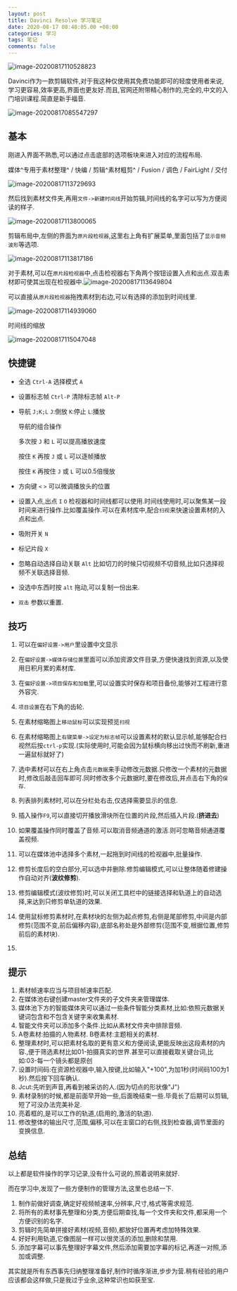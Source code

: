 ```yaml
---
layout: post
title: Davinci Resolve 学习笔记
date: 2020-08-17 08:48:05.00 +08:00
categories: 学习
tags: 笔记
comments: false
---
```






![image-20200817110528823]({{site.img}}image-20200817110528823.png)



Davinci作为一款剪辑软件,对于我这种仅使用其免费功能即可的轻度使用者来说,学习更容易,效率更高,界面也更友好.而且,官网还附带精心制作的,完全的,中文的入门培训课程.简直是新手福音.

![image-20200817085547297]({{site.img}}image-20200817085547297.png)

## 基本

刚进入界面不熟悉,可以通过点击底部的选项板块来进入对应的流程布局.

媒体^专用于素材整理^	/	快编	/	剪辑^素材粗剪^	/	Fusion	/	调色	/	FairLight	/	交付

![image-20200817113729693]({{site.img}}image-20200817113729693.png)

然后找到素材文件夹,再用`文件->新建时间线`开始剪辑,时间线的名字可以写为方便阅读的样子.

![image-20200817113800065]({{site.img}}image-20200817113800065.png)

剪辑布局中,左侧的界面为`原片段检视器`,这里右上角有扩展菜单,里面包括了`显示音频波形`等选项.

![image-20200817113817186]({{site.img}}image-20200817113817186.png)

对于素材,可以在`原片段检视器`中,点击检视器右下角两个按钮设置入点和出点.双击素材即可使其出现在检视器中.![image-20200817113649804]({{site.img}}image-20200817113649804.png)

可以直接从`原片段检视器`拖拽素材到右边,可以有选择的添加到时间线里.

![image-20200817114939060]({{site.img}}image-20200817114939060.png)

时间线的缩放

![image-20200817115047048]({{site.img}}image-20200817115047048.png)

## 快捷键

- 全选	`Ctrl-A`	选择模式	`A`

- 设置标志帧	`Ctrl-P`		清除标志帧	`Alt-P`


- 导航	`J;K;L` 	`J`:倒放	`K`:停止	`L`:播放	

  导航的组合操作

  多次按 `J` 和 `L` 可以提高播放速度

  按住 `K` 再按 `J` 或 `L` 可以逐帧播放

  按住 `K` 再按住 `J` 或 `L` 可以0.5倍慢放

- 方向键	`<`	`>`	可以微调播放头的位置

- 设置入点,出点	`I`	`O`	检视器和时间线都可以使用.时间线使用时,可以聚焦某一段时间来进行操作.比如覆盖操作.可以在素材库中,配合`扫视`来快速设置素材的入点和出点.

- 吸附开关	`N`

- 标记片段	`X`

- 忽略自动选择自动关联	`Alt` 	比如切刀的时候只切视频不切音频,比如只选择视频不关联选择音频.

- 没选中东西时按	`alt`	拖动,可以复制一份出来.

- `双击`	参数以重置.

## 技巧

1. 可以在`偏好设置->用户`里设置中文显示

1. 在`偏好设置->媒体存储位置`里面可以添加资源文件目录,方便快速找到资源,以及使用日积月累的素材库.

1. 在`偏好设置->项目保存和加载`里,可以设置实时保存和项目备份,能够对工程进行意外容灾.

1. `项目设置`在右下角的齿轮.

1. 在素材缩略图上`移动鼠标`可以实现预览`扫视`

1. 在素材缩略图上`右键菜单->设定为标志帧`可以设置素材的默认显示帧,能够配合扫视然后按`ctrl-p`实现.(实际使用时,可能会因为鼠标横向移出过快而不刷新,重进一遍鼠标就好了)

1. 选中素材可以在右上角点击`元数据`来手动修改元数据.只修改一个素材的元数据时,修改后敲击回车即可.同时修改多个元数据时,要在修改后,并点击右下角的`保存`.

1. 列表排列素材时,可以在分栏处右击,仅选择需要显示的信息.

1. 插入操作`F9`,可以直接切开播放滑块所在位置的片段,然后插入片段.(**挤进去**)

1. 如果覆盖操作同时覆盖了音频.可以取消音频通道的激活.则可忽略音频通道覆盖视频.

1. 可以在媒体池中选择多个素材,一起拖到时间线的检视器中,批量操作.

1. 修剪长度后的空白部分,可以选中并删除.修剪编辑模式,可以让整体随着修建操作自动对齐(**波纹修剪**).

1. 修剪编辑模式(波纹修剪)时,可以关闭工具栏中的链接选择和轨道上的自动选择,来达到只修剪单轨道的效果.

1. 使用鼠标修剪素材时,在素材块的左侧为起点修剪,右侧是尾部修剪,中间是内部修剪(范围不变,前后偏移内容),底部名称处是外部修剪(范围不变,根据位置,修剪前后的素材块).

1. 

   

## 提示

1. 素材帧速率应当与项目帧速率匹配.
1. 在媒体池右键创建master文件夹的子文件夹来管理媒体.
1. 媒体池下方的智能媒体夹可以通过一些条件智能分类素材,比如:依照元数据关键词包含和不包含关键字来收集素材.
1. 智能文件夹可以添加多个条件.比如从素材文件夹中排除音频.
1. A卷素材:拍摄的人物素材.	B卷素材:主题相关的素材.
1. 整理素材时,可以把素材名取的更有意义和方便阅读,更能反映出这段素材的内容.,便于筛选素材比如01-拍摄真实的世界.甚至可以直接截取关键台词,比如:03-每一个镜头都是原创
1. 设置时间码:在资源检视器中,输入按键,比如输入"+100",为加1秒(时间码100为1秒).然后按下回车确认.
1. Jcut:先听到声音,再看到被采访的人.(因为切点的形状像"J")
1. 素材录制的时候,都是前面早开始一些,后面晚结束一些.毕竟长了后期可以剪辑,短了可没办法完美补足.
1. 亮着框的,是可以工作的轨道,(启用的,激活的轨道).
1. 修改整体的输出尺寸,范围,偏移,可以在主窗口的右侧,找到检查器,调节里面的变换信息.

## 总结

以上都是软件操作的学习记录,没有什么可说的,照着说明来就好.

而在学习中,发现了一些方便制作的管理方法,这里也总结一下.

1. 制作前做好调查,确定好视频帧速率,分辨率,尺寸,格式等需求规范.
1. 将所有的素材事先整理和分类,方便后期查找,每一个文件夹和文件,都采用一个方便识别的名字.
1. 剪辑时先简单拼接好素材(视频,音频),都放好位置再考虑加特殊效果.
1. 好好利用轨道,它像图层一样可以很灵活的添加,删除和禁用.
1. 添加字幕可以事先整理好字幕文件,然后添加需要加字幕的标记,再逐一对照,添加或调整.

其实就是所有东西事先归纳整理准备好,制作时循序渐进,步步为营.稍有经验的用户应该都会这样做,只是我过于业余,这种常识也如获至宝.